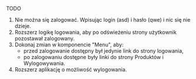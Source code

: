 TODO

1. Nie można się zalogować. Wpisując login (asd) i hasło (qwe) i nic się nie dzieje.
2. Rozszerz logikę logowania, aby po odświeżeniu strony użytkownik pozostawał zalogowany.
3. Dokonaj zmian w komponencie "Menu", aby:
    - przed zalogowanie dostępny był jedynie link do strony logowania,
    - po zalogowaniu dostępne były linki do strony Produktów i Wylogowywania.
4. Rozszerz aplikację o możliwość wylogowania.